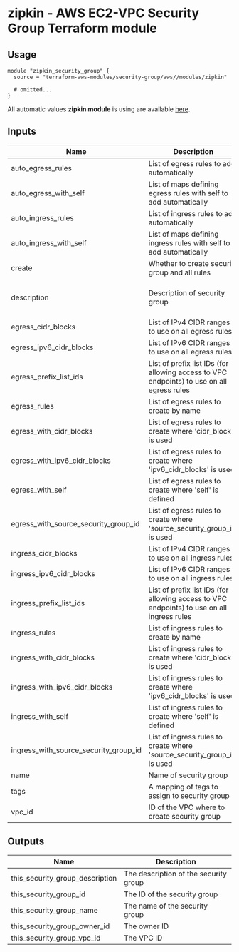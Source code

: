 # zipkin - AWS EC2-VPC Security Group Terraform module

## Usage

```hcl
module "zipkin_security_group" {
  source = "terraform-aws-modules/security-group/aws//modules/zipkin"

  # omitted...
}
```

All automatic values **zipkin module** is using are available [here](https://github.com/terraform-aws-modules/terraform-aws-security-group/blob/master/modules/zipkin/auto_values.tf).

<!-- BEGINNING OF PRE-COMMIT-TERRAFORM DOCS HOOK -->

## Inputs

| Name | Description | Type | Default | Required |
|------|-------------|:----:|:-----:|:-----:|
| auto_egress_rules | List of egress rules to add automatically | list | `<list>` | no |
| auto_egress_with_self | List of maps defining egress rules with self to add automatically | list | `<list>` | no |
| auto_ingress_rules | List of ingress rules to add automatically | list | `<list>` | no |
| auto_ingress_with_self | List of maps defining ingress rules with self to add automatically | list | `<list>` | no |
| create | Whether to create security group and all rules | string | `true` | no |
| description | Description of security group | string | `Security Group managed by Terraform` | no |
| egress_cidr_blocks | List of IPv4 CIDR ranges to use on all egress rules | string | `<list>` | no |
| egress_ipv6_cidr_blocks | List of IPv6 CIDR ranges to use on all egress rules | string | `<list>` | no |
| egress_prefix_list_ids | List of prefix list IDs (for allowing access to VPC endpoints) to use on all egress rules | string | `<list>` | no |
| egress_rules | List of egress rules to create by name | string | `<list>` | no |
| egress_with_cidr_blocks | List of egress rules to create where 'cidr_blocks' is used | string | `<list>` | no |
| egress_with_ipv6_cidr_blocks | List of egress rules to create where 'ipv6_cidr_blocks' is used | string | `<list>` | no |
| egress_with_self | List of egress rules to create where 'self' is defined | string | `<list>` | no |
| egress_with_source_security_group_id | List of egress rules to create where 'source_security_group_id' is used | string | `<list>` | no |
| ingress_cidr_blocks | List of IPv4 CIDR ranges to use on all ingress rules | string | `<list>` | no |
| ingress_ipv6_cidr_blocks | List of IPv6 CIDR ranges to use on all ingress rules | string | `<list>` | no |
| ingress_prefix_list_ids | List of prefix list IDs (for allowing access to VPC endpoints) to use on all ingress rules | string | `<list>` | no |
| ingress_rules | List of ingress rules to create by name | string | `<list>` | no |
| ingress_with_cidr_blocks | List of ingress rules to create where 'cidr_blocks' is used | string | `<list>` | no |
| ingress_with_ipv6_cidr_blocks | List of ingress rules to create where 'ipv6_cidr_blocks' is used | string | `<list>` | no |
| ingress_with_self | List of ingress rules to create where 'self' is defined | string | `<list>` | no |
| ingress_with_source_security_group_id | List of ingress rules to create where 'source_security_group_id' is used | string | `<list>` | no |
| name | Name of security group | string | - | yes |
| tags | A mapping of tags to assign to security group | string | `<map>` | no |
| vpc_id | ID of the VPC where to create security group | string | - | yes |

## Outputs

| Name | Description |
|------|-------------|
| this_security_group_description | The description of the security group |
| this_security_group_id | The ID of the security group |
| this_security_group_name | The name of the security group |
| this_security_group_owner_id | The owner ID |
| this_security_group_vpc_id | The VPC ID |

<!-- END OF PRE-COMMIT-TERRAFORM DOCS HOOK -->
